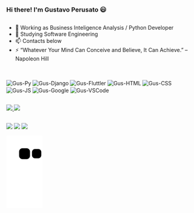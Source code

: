 ### Hi there! I'm Gustavo Perusato 😃

##
- 🔭 Working as Business Inteligence Analysis / Python Developer
- 🌱 Studying Software Engineering
- 📫 Contacts below
- ⚡ “Whatever Your Mind Can Conceive and Believe, It Can Achieve.” – Napoleon Hill

##

<div style="display: inline_block"><br>
  <img align="center" alt="Gus-Py" height="30" width="40" src="https://cdn.jsdelivr.net/gh/devicons/devicon/icons/python/python-original.svg">
  <img align="center" alt="Gus-Django" height="30" width="40" src="https://cdn.jsdelivr.net/gh/devicons/devicon/icons/django/django-plain.svg">
  <img align="center" alt="Gus-Fluttler" height="30" width="40" src="https://cdn.jsdelivr.net/gh/devicons/devicon/icons/flutter/flutter-original.svg">
  <img align="center" alt="Gus-HTML" height="30" width="40" src="https://cdn.jsdelivr.net/gh/devicons/devicon/icons/html5/html5-original.svg">       
  <img align="center" alt="Gus-CSS" height="30" width="40" src="https://cdn.jsdelivr.net/gh/devicons/devicon/icons/css3/css3-original.svg">
  <img align="center" alt="Gus-JS" height="30" width="40" src="https://cdn.jsdelivr.net/gh/devicons/devicon/icons/javascript/javascript-original.svg">
  <img align="center" alt="Gus-Google" height="30" width="40" src="https://cdn.jsdelivr.net/gh/devicons/devicon/icons/google/google-original.svg">
  <img align="center" alt="Gus-VSCode" height="30" width="40" src="https://cdn.jsdelivr.net/gh/devicons/devicon/icons/vscode/vscode-original.svg">
</div>

##
<div>
  <a href="https://www.linkedin.com/in/gustavoperusato">
  <img height="180em" src="https://github-readme-stats.vercel.app/api?username=gustavoperusato&show_icons=true&theme=gruvbox"/>
  <img height="180em" src="https://github-readme-stats.vercel.app/api/top-langs/?username=gustavoperusato&theme=gruvbox"/>
</div>
  
##
  <div> 
    <a href = "mailto:gustavoperusato@gmail.com"><img src="https://img.shields.io/badge/-Gmail-%23333?style=for-the-badge&logo=gmail&logoColor=white" target="_blank"></a>
    <a href="https://www.linkedin.com/in/gustavoperusato" target="_blank"><img src="https://img.shields.io/badge/-LinkedIn-%230077B5?style=for-the-badge&logo=linkedin&logoColor=white" target="_blank"></a>
    <a href = "https://api.whatsapp.com/send?phone=5555991343238"><img src="https://img.shields.io/badge/WhatsApp-25D366?style=for-the-badge&logo=whatsapp&logoColor=white" target="_blank"></a>
 
</div>

  ![Snake animation](https://github.com/gustavoperusato/gustavoperusato/blob/output/github-contribution-grid-snake.svg)
  

